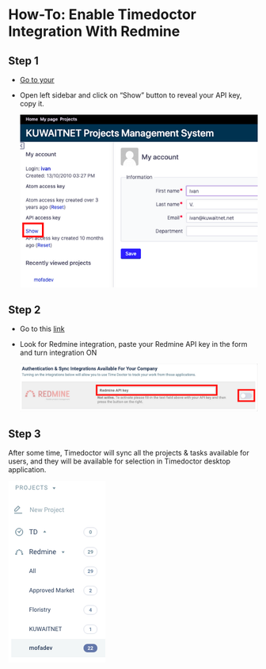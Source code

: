 # How-To: Enable Timedoctor Integration With Redmine

## Step 1
* [Go to your](https://pm.kuwaitnet.net/my/account)

* Open left sidebar and click on “Show” button to reveal your API key, copy it.

    ![TD integration step 1](../img/td-integration-step-1.png)

## Step 2
* Go to this [link](https://stormbraces.timedoctor.com/v2/index.php?page=integration_settings)

* Look for Redmine integration, paste your Redmine API key in the form and turn integration ON

    ![TD integration step 2](../img/td-integration-step-2.png)

## Step 3
After some time, Timedoctor will sync all the projects & tasks available for users, and they will be available for selection in Timedoctor desktop application.

![TD integration step 3](../img/td-integration-step-3.png)

